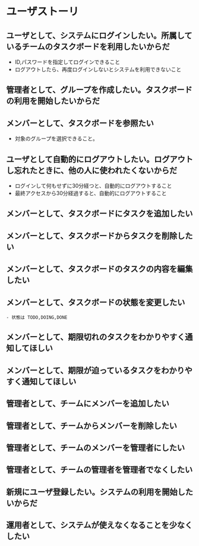 # ユーザストーリ


## ユーザとして、システムにログインしたい。所属しているチームのタスクボードを利用したいからだ
- ID,パスワードを指定してログインできること
- ログアウトしたら、再度ログインしないとシステムを利用できないこと
## 管理者として、グループを作成したい。タスクボードの利用を開始したいからだ



## メンバーとして、タスクボードを参照たい
- 対象のグループを選択できること。


## ユーザとして自動的にログアウトしたい。ログアウトし忘れたときに、他の人に使われたくないからだ
- ログインして何もせずに30分経つと、自動的にログアウトすること
- 最終アクセスから30分経過すると、自動的にログアウトすること
## メンバーとして、タスクボードにタスクを追加したい
## メンバーとして、タスクボードからタスクを削除したい
## メンバーとして、タスクボードのタスクの内容を編集したい
## メンバーとして、タスクボードの状態を変更したい
    - 状態は TODO,DOING,DONE
## メンバーとして、期限切れのタスクをわかりやすく通知してほしい
## メンバーとして、期限が迫っているタスクをわかりやすく通知してほしい
## 管理者として、チームにメンバーを追加したい
## 管理者として、チームからメンバーを削除したい
## 管理者として、チームのメンバーを管理者にしたい
## 管理者として、チームの管理者を管理者でなくしたい
## 新規にユーザ登録したい。システムの利用を開始したいからだ

## 運用者として、システムが使えなくなることを少なくしたい
